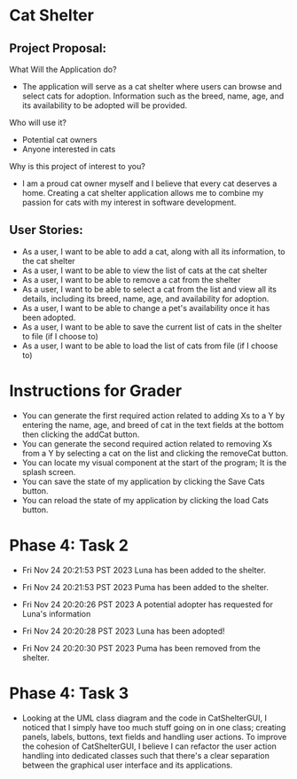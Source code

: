 # Cat Shelter

## Project Proposal:

What Will the Application do?
- The application will serve as a cat shelter where users can browse and select cats for adoption. 
Information such as the breed, name, age, and its availability to be adopted will be provided.

Who will use it?
- Potential cat owners
- Anyone interested in cats

Why is this project of interest to you?
- I am a proud cat owner myself and I believe that every cat deserves a home. Creating a cat shelter 
application allows me to combine my passion for cats with my interest in software development.

## User Stories:

- As a user, I want to be able to add a cat, along with all its information, to the cat shelter
- As a user, I want to be able to view the list of cats at the cat shelter
- As a user, I want to be able to remove a cat from the shelter
- As a user, I want to be able to select a cat from the list and view all its details, including its breed, 
name, age, and availability for adoption.
- As a user, I want to be able to change a pet's availability once it has been adopted.
- As a user, I want to be able to save the current list of cats in the shelter to file (if I choose to)
- As a user, I want to be able to load the list of cats from file (if I choose to)


# Instructions for Grader

- You can generate the first required action related to adding Xs to a Y by entering the name, age, and breed 
  of cat in the text fields at the bottom then clicking the addCat button.
- You can generate the second required action related to removing Xs from a Y by selecting a cat on the list and
  clicking the removeCat button.
- You can locate my visual component at the start of the program; It is the splash screen.
- You can save the state of my application by clicking the Save Cats button.
- You can reload the state of my application by clicking the load Cats button.


# Phase 4: Task 2

- Fri Nov 24 20:21:53 PST 2023
  Luna has been added to the shelter.

- Fri Nov 24 20:21:53 PST 2023
  Puma has been added to the shelter.

- Fri Nov 24 20:20:26 PST 2023
  A potential adopter has requested for Luna's information

- Fri Nov 24 20:20:28 PST 2023
  Luna has been adopted!

- Fri Nov 24 20:20:30 PST 2023
  Puma has been removed from the shelter.


# Phase 4: Task 3

- Looking at the UML class diagram and the code in CatShelterGUI, I noticed that I simply have too much stuff going on
  in one class; creating panels, labels, buttons, text fields and handling user actions. To improve the cohesion of 
  CatShelterGUI, I believe I can refactor the user action handling into dedicated classes such that there's a clear
  separation between the graphical user interface and its applications.